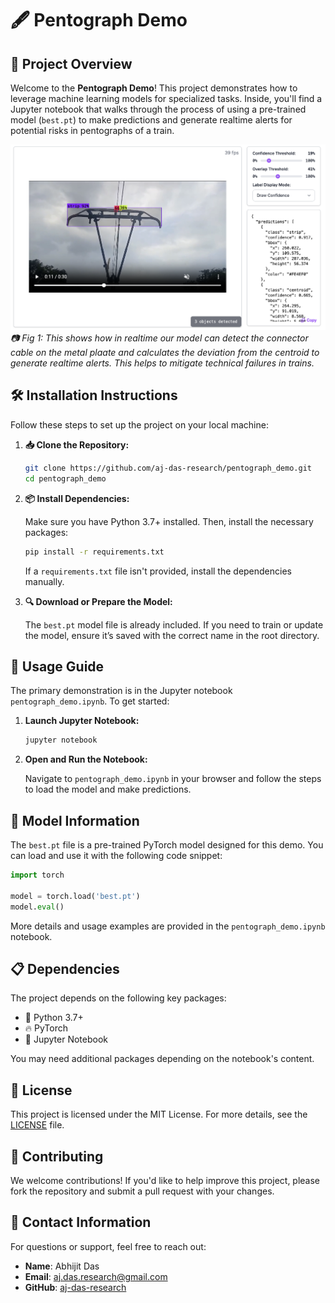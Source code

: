 # 🖋️ Pentograph Demo

## 📖 Project Overview

Welcome to the **Pentograph Demo**! This project demonstrates how to leverage machine learning models for specialized tasks. Inside, you'll find a Jupyter notebook that walks through the process of using a pre-trained model (`best.pt`) to make predictions  and generate realtime alerts for potential risks in pentographs of a train.

![Pentogram Alert Generation System](pentogram_demo.png)
*📷 Fig 1: This shows how in realtime our model can detect the connector cable on the metal plaate and calculates the deviation from the centroid to generate realtime alerts. This helps to mitigate technical failures in trains.*
## 🛠️ Installation Instructions

Follow these steps to set up the project on your local machine:

1. **📥 Clone the Repository:**

   ```bash
   git clone https://github.com/aj-das-research/pentograph_demo.git
   cd pentograph_demo
   ```

2. **📦 Install Dependencies:**

   Make sure you have Python 3.7+ installed. Then, install the necessary packages:

   ```bash
   pip install -r requirements.txt
   ```

   If a `requirements.txt` file isn't provided, install the dependencies manually.

3. **🔍 Download or Prepare the Model:**

   The `best.pt` model file is already included. If you need to train or update the model, ensure it’s saved with the correct name in the root directory.

## 🚀 Usage Guide

The primary demonstration is in the Jupyter notebook `pentograph_demo.ipynb`. To get started:

1. **Launch Jupyter Notebook:**

   ```bash
   jupyter notebook
   ```

2. **Open and Run the Notebook:**

   Navigate to `pentograph_demo.ipynb` in your browser and follow the steps to load the model and make predictions.

## 🧠 Model Information

The `best.pt` file is a pre-trained PyTorch model designed for this demo. You can load and use it with the following code snippet:

```python
import torch

model = torch.load('best.pt')
model.eval()
```

More details and usage examples are provided in the `pentograph_demo.ipynb` notebook.

## 📋 Dependencies

The project depends on the following key packages:

- 🐍 Python 3.7+
- 🔥 PyTorch
- 📓 Jupyter Notebook

You may need additional packages depending on the notebook's content.

## 📜 License

This project is licensed under the MIT License. For more details, see the [LICENSE](LICENSE) file.

## 🤝 Contributing

We welcome contributions! If you'd like to help improve this project, please fork the repository and submit a pull request with your changes.

## 📧 Contact Information

For questions or support, feel free to reach out:

- **Name**: Abhijit Das
- **Email**: [aj.das.research@gmail.com](mailto:aj.das.research@gmail.com)
- **GitHub**: [aj-das-research](https://github.com/aj-das-research)
